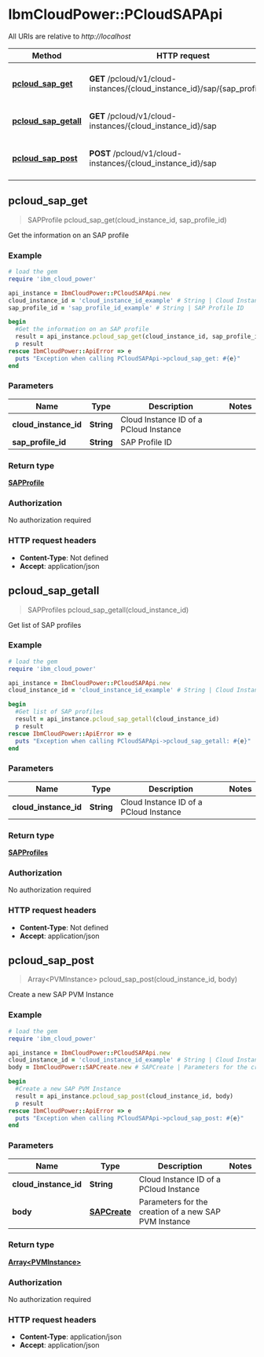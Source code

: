 # IbmCloudPower::PCloudSAPApi

All URIs are relative to *http://localhost*

Method | HTTP request | Description
------------- | ------------- | -------------
[**pcloud_sap_get**](PCloudSAPApi.md#pcloud_sap_get) | **GET** /pcloud/v1/cloud-instances/{cloud_instance_id}/sap/{sap_profile_id} | Get the information on an SAP profile
[**pcloud_sap_getall**](PCloudSAPApi.md#pcloud_sap_getall) | **GET** /pcloud/v1/cloud-instances/{cloud_instance_id}/sap | Get list of SAP profiles
[**pcloud_sap_post**](PCloudSAPApi.md#pcloud_sap_post) | **POST** /pcloud/v1/cloud-instances/{cloud_instance_id}/sap | Create a new SAP PVM Instance



## pcloud_sap_get

> SAPProfile pcloud_sap_get(cloud_instance_id, sap_profile_id)

Get the information on an SAP profile

### Example

```ruby
# load the gem
require 'ibm_cloud_power'

api_instance = IbmCloudPower::PCloudSAPApi.new
cloud_instance_id = 'cloud_instance_id_example' # String | Cloud Instance ID of a PCloud Instance
sap_profile_id = 'sap_profile_id_example' # String | SAP Profile ID

begin
  #Get the information on an SAP profile
  result = api_instance.pcloud_sap_get(cloud_instance_id, sap_profile_id)
  p result
rescue IbmCloudPower::ApiError => e
  puts "Exception when calling PCloudSAPApi->pcloud_sap_get: #{e}"
end
```

### Parameters


Name | Type | Description  | Notes
------------- | ------------- | ------------- | -------------
 **cloud_instance_id** | **String**| Cloud Instance ID of a PCloud Instance | 
 **sap_profile_id** | **String**| SAP Profile ID | 

### Return type

[**SAPProfile**](SAPProfile.md)

### Authorization

No authorization required

### HTTP request headers

- **Content-Type**: Not defined
- **Accept**: application/json


## pcloud_sap_getall

> SAPProfiles pcloud_sap_getall(cloud_instance_id)

Get list of SAP profiles

### Example

```ruby
# load the gem
require 'ibm_cloud_power'

api_instance = IbmCloudPower::PCloudSAPApi.new
cloud_instance_id = 'cloud_instance_id_example' # String | Cloud Instance ID of a PCloud Instance

begin
  #Get list of SAP profiles
  result = api_instance.pcloud_sap_getall(cloud_instance_id)
  p result
rescue IbmCloudPower::ApiError => e
  puts "Exception when calling PCloudSAPApi->pcloud_sap_getall: #{e}"
end
```

### Parameters


Name | Type | Description  | Notes
------------- | ------------- | ------------- | -------------
 **cloud_instance_id** | **String**| Cloud Instance ID of a PCloud Instance | 

### Return type

[**SAPProfiles**](SAPProfiles.md)

### Authorization

No authorization required

### HTTP request headers

- **Content-Type**: Not defined
- **Accept**: application/json


## pcloud_sap_post

> Array&lt;PVMInstance&gt; pcloud_sap_post(cloud_instance_id, body)

Create a new SAP PVM Instance

### Example

```ruby
# load the gem
require 'ibm_cloud_power'

api_instance = IbmCloudPower::PCloudSAPApi.new
cloud_instance_id = 'cloud_instance_id_example' # String | Cloud Instance ID of a PCloud Instance
body = IbmCloudPower::SAPCreate.new # SAPCreate | Parameters for the creation of a new SAP PVM Instance

begin
  #Create a new SAP PVM Instance
  result = api_instance.pcloud_sap_post(cloud_instance_id, body)
  p result
rescue IbmCloudPower::ApiError => e
  puts "Exception when calling PCloudSAPApi->pcloud_sap_post: #{e}"
end
```

### Parameters


Name | Type | Description  | Notes
------------- | ------------- | ------------- | -------------
 **cloud_instance_id** | **String**| Cloud Instance ID of a PCloud Instance | 
 **body** | [**SAPCreate**](SAPCreate.md)| Parameters for the creation of a new SAP PVM Instance | 

### Return type

[**Array&lt;PVMInstance&gt;**](PVMInstance.md)

### Authorization

No authorization required

### HTTP request headers

- **Content-Type**: application/json
- **Accept**: application/json

